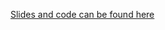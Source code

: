 [Slides and code can be found here](https://github.com/SQLDBAWithABeard/Presentations/tree/main/2023/Data%20Scotland)
